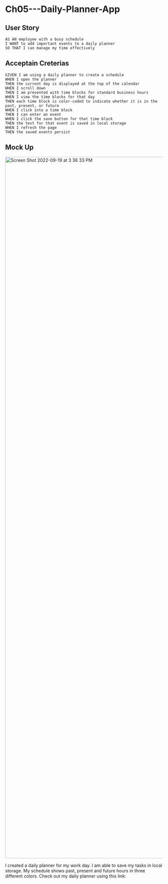 # Ch05---Daily-Planner-App

## User Story
```
AS AN employee with a busy schedule
I WANT to add important events to a daily planner
SO THAT I can manage my time effectively
```

## Acceptain Creterias
```
GIVEN I am using a daily planner to create a schedule
WHEN I open the planner
THEN the current day is displayed at the top of the calendar
WHEN I scroll down
THEN I am presented with time blocks for standard business hours
WHEN I view the time blocks for that day
THEN each time block is color-coded to indicate whether it is in the past, present, or future
WHEN I click into a time block
THEN I can enter an event
WHEN I click the save button for that time block
THEN the text for that event is saved in local storage
WHEN I refresh the page
THEN the saved events persist
```

## Mock Up

<img width="2237" alt="Screen Shot 2022-09-19 at 3 36 33 PM" src="https://user-images.githubusercontent.com/108949883/191131556-38b43383-c1ce-4361-ae99-fa4ddfe01420.png">

I created a daily planner for my work day. I am able to save my tasks in local storage. My schedule shows past, present and future hours in three different colors. 
Check out my daily planner using this link: 
